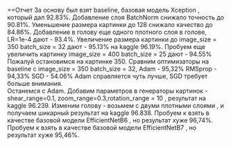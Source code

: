 ==Отчет 
За основу был взят baseline, базовая модель Xception , который дал 92.83%. Добавление слоя BatchNorm снижало точность до 90.81%. 
Уменьшение размера картинки до 128 снижало качество до 84.86%. 
Добавление в голову еще одного плотного слоя в голове, LR=1e-4 дают - 93.4%. 
Увеличение размера картинки до image_size = 350 batch_size = 32 дают - 95.13% на kaggle 96.19%. 
Пробуем еще увеличить картинку image_size = 400 batch_size = 25 дают - 94.55% Пожалуй остановимся на картинке 350. 
Сравним оптимизаторы на baseline с image_size = 350 batch_size = 32, Adam - 95,32%  RMSprop - 94,33% SGD - 54.06% Adam справляется чуть лучше, SGD требует больше внимания.  
Останемся с Adam. 
Добавим параметров в генераторы картинок   -  shear_range=0.1, zoom_range=0.3,rotation_range = 10 , результат на kaggle 96.239. 
Изменим голову - возьмем с двуми плотными слоями , и получаем шикарный результат на kaggle 96.838. 
Пробуем к взять в качестве базовой модели EfficientNetB6 , но результат хуже 96,74%. 
Пробуем к взять в качестве базовой модели EfficientNetB7 , но результат хуже 95,46%. 
